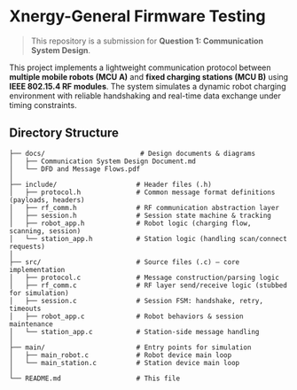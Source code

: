 # Xnergy-General Firmware Testing
> This repository is a submission for **Question 1: Communication System Design**.

This project implements a lightweight communication protocol between **multiple mobile robots (MCU A)** and **fixed charging stations (MCU B)** using **IEEE 802.15.4 RF modules**. The system simulates a dynamic robot charging environment with reliable handshaking and real-time data exchange under timing constraints.




## Directory Structure

```plaintext
├── docs/                        # Design documents & diagrams
│   ├── Communication System Design Document.md
│   └── DFD and Message Flows.pdf
│
├── include/                    # Header files (.h)
│   ├── protocol.h              # Common message format definitions (payloads, headers)
│   ├── rf_comm.h               # RF communication abstraction layer
│   ├── session.h               # Session state machine & tracking
│   ├── robot_app.h             # Robot logic (charging flow, scanning, session)
│   └── station_app.h           # Station logic (handling scan/connect requests)
│
├── src/                        # Source files (.c) – core implementation
│   ├── protocol.c              # Message construction/parsing logic
│   ├── rf_comm.c               # RF layer send/receive logic (stubbed for simulation)
│   ├── session.c               # Session FSM: handshake, retry, timeouts
│   ├── robot_app.c             # Robot behaviors & session maintenance
│   └── station_app.c           # Station-side message handling
│
├── main/                       # Entry points for simulation
│   ├── main_robot.c            # Robot device main loop
│   └── main_station.c          # Station device main loop
│
└── README.md                   # This file
